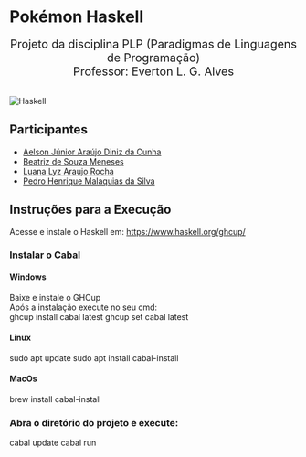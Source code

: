 # Pokémon Haskell
<div align="center" style="font-size: 20px">
    Projeto da disciplina PLP (Paradigmas de Linguagens de Programação) <br>
    Professor: Everton L. G. Alves
</div> <br>

![Haskell](https://img.shields.io/badge/Haskell-Done-green?style=flat-square&logo=haskell&labelColor=%235D4F85) 

## Participantes
* [Aelson Júnior Araújo Diniz da Cunha](https://github.com/aelsonjrdiniz)
* [Beatriz de Souza Meneses](https://github.com/beatrizSM3)
* [Luana Lyz Araujo Rocha](https://github.com/luanalyz)
* [Pedro Henrique Malaquias da Silva](https://github.com/Pittersss)

## Instruções para a Execução
Acesse e instale o Haskell em: https://www.haskell.org/ghcup/<br>
### Instalar o Cabal
#### Windows
Baixe e instale o GHCup<br>
Após a instalação execute no seu cmd:<br>
ghcup install cabal latest
ghcup set cabal latest<br>
#### Linux
sudo apt update
sudo apt install cabal-install
<br>
#### MacOs
brew install cabal-install

### Abra o diretório do projeto e execute:
cabal update
cabal run
